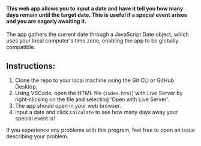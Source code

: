 #### This web app allows you to input a date and have it tell you how many days remain until the target date. This is useful if a special event arises and you are eagerly awaiting it.
The app gathers the current date through a JavaScript Date object, which uses your local computer's time zone, enabling the app to be globally compatible.

## Instructions:
1. Clone the repo to your local machine using the Git CLI or GitHub Desktop.
2. Using VSCode, open the HTML file (`index.html`) with Live Server by right-clicking on the file and selecting 'Open with Live Server'.
3. The app should open in your web browser.
4. Input a date and click `Calculate` to see how many days away your special event is!

If you experience any problems with this program, feel free to open an issue describing your problem.
